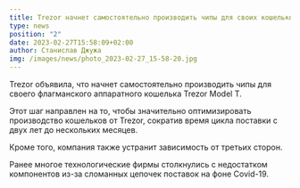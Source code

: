 ```yaml
---
title: Trezor начнет самостоятельно производить чипы для своих кошельков
type: news
position: "2"
date: 2023-02-27T15:58:09+02:00
author: Станислав Джужа
img: /images/news/photo_2023-02-27_15-58-20.jpg
---
```

Trezor объявила, что начнет самостоятельно производить чипы для своего флагманского аппаратного кошелька Trezor Model T.

Этот шаг направлен на то, чтобы значительно оптимизировать производство кошельков от Trezor, сократив время цикла поставки с двух лет до нескольких месяцев.

Кроме того, компания также устранит зависимость от третьих сторон.

Ранее многое технологические фирмы столкнулись с недостатком компонентов из-за сломанных цепочек поставок на фоне Covid-19.